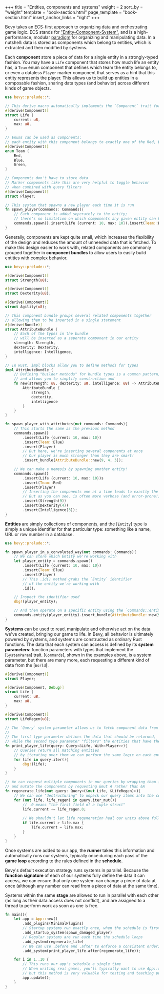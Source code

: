 +++
title = "Entities, components and systems"
weight = 2
sort_by = "weight"
template = "book-section.html"
page_template = "book-section.html"
insert_anchor_links = "right"
+++

Bevy takes an ECS-first approach to organizing data and orchestrating game logic.
ECS stands for ["Entity-Component-System"](https://en.wikipedia.org/wiki/Entity_component_system), and is a high-performance, modular [paradigm](https://ajmmertens.medium.com/ecs-from-tool-to-paradigm-350587cdf216) for organizing and manipulating data.
In a nutshell: data is stored as components which belong to entities, which is extracted and then modified by systems.

Each **component** store a piece of data for a single entity in a strongly-typed fashion.
You may have a `Life` component that stores how much life an entity has, a `Team` enum component that defines which team the entity belongs to, or even a dataless `Player` marker component that serves as a hint that this entity represents the player.
This allows us to build up entities in a composable fashion, sharing data types (and behavior) across different kinds of game objects.

```rust
use bevy::prelude::*;

// This derive macro automatically implements the `Component` trait for our type
#[derive(Component)]
struct Life {
    current: u8,
    max: u8,
}

// Enums can be used as components:
// each entity with this component belongs to exactly one of the Red, Blue or Green team
#[derive(Component)]
enum Team {
    Red,
    Blue,
    Green,
}

// Components don't have to store data
// Marker components like this are very helpful to toggle behavior
// when combined with query filters
#[derive(Component)]
struct Player;

// This system that spawns a new player each time it is run
fn spawn_player(commands: Commands){
    // Each component is added seperately to the entity;
    // there's no limitation on which components any given entity can have
    commands.spawn().insert(Life {current: 10, max: 10}).insert(Team::Blue).insert(Player);
}
```

Generally, components are kept quite small, which increases the flexibility of the design and reduces the amount of unneeded data that is fetched.
To make this design easier to work with, related components are commonly grouped together in **component bundles** to allow users to easily build entities with complex behavior.

```rust
use bevy::prelude::*;

#[derive(Component)]
struct Strength(u8);

#[derive(Component)]
struct Dexterity(u8);

#[derive(Component)]
struct Agility(u8);

// This component bundle groups several related components together
// allowing them to be inserted in a single statement
#[derive(Bundle)]
struct AttributeBundle {
    // Each of the types in the bundle
    // will be inserted as a seperate component in our entity
    strength: Strength,
    dexterity: Dexterity,
    intelligence: Intelligence,
}

// In Rust, impl blocks allow you to define methods for types
impl AttributeBundle {
    // Defining "builder methods" for bundle types is a common pattern,
    // and allows you to simplify construction and 
    fn new(strength: u8, dexterity: u8, intelligence: u8) -> AttributeBundle {
        AttributeBundle {
            strength,
            dexterity,
            intelligence
        }
    }
}

fn spawn_player_with_attributes(mut commands: Commands){
    // This starts the same as the previous method
    commands.spawn()
        .insert(Life {current: 10, max: 10})
        .insert(Team::Blue)
        .insert(Player)
        // But here, we're inserting several components at once
        // Our player is much stronger than they are smart!
        .insert_bundle(AttributeBundle::new(9, 4, 3));

    // We can make a nemesis by spawning another entity!
    commands.spawn()
        .insert(Life {current: 10, max: 10})s
        .insert(Team::Red)
        .insert(Player)
        // Inserting the components one at a time leads to exactly the same result
        // But as you can see, is often more verbose (and error-prone!)
        .insert(Strength(9))
        .insert(Dexterity(4))
        .insert(Intelligence(3));
}
```

**Entities** are simply collections of components, and the [`Entity`] type is simply a unique identifier for that particular type: something like a name, URL or row number in a database.

```rust
use bevy::prelude::*;

fn spawn_player_in_a_convoluted_way(mut commands: Commands){
    // We can store which Entity we're working with
    let player_entity = commands.spawn()
        .insert(Life {current: 10, max: 10})
        .insert(Team::Blue)
        .insert(Player)
        // This .id() method grabs the `Entity` identifier
        // of the entity we're working with
        .id();

    // Inspect the identifier used
    dbg!(player_entity);

    // And then operate on a specific entity using the `Commands::entity` method
    commands.entity(player_entity).insert_bundle(AttributeBundle::new(9, 4, 3));
}
```

**Systems** can be used to read, manipulate and otherwise act on the data we've created, bringing our game to life.
In Bevy, all behavior is ultimately powered by systems, and systems are constructed as ordinary Rust functions.
The data that each system can access is defined by its **system parameters**: function parameters with types that implement the [`SystemParam`] trait.
[`Commands`], shown in the examples above, is a system parameter, but there are many more, each requesting a different kind of data from the [`World`].

```rust
#[derive(Component)]
struct Player;

#[derive(Component, Debug)]
struct Life {
    current: u8,
    max: u8,
}

#[derive(Component)]
struct LifeRegen(u8);

// The `Query` system parameter allows us to fetch component data from our entities
// 
// The first type parameter defines the data that should be returned,
// while the second type parameter "filters" the entities that have the matching components
fn print_player_life(query: Query<&Life, With<Player>>){
    // Queries return all matching entities
    // by iterating over them we can perform the same logic on each entity
    for life in query.iter(){
        dbg!(life);
    }
}

// We can request multiple components in our queries by wrapping them in a (A, B) tuple
// and mutate the components by requesting &mut A rather than &A
fn regenerate_life(mut query: Query<(&mut Life, &LifeRegen)>){
    // We can use "destructuring" to unpack our query items into the corresponding types
    for (mut life, life_regen) in query.iter_mut(){
        // .0 means "the first field of a tuple struct"
        life.current += life_regen.0;
        
        // We shouldn't let life regeneration heal our units above full!
        if life.current > life.max {
            life.current = life.max;
        }
    }
}
```

Once systems are added to our app, the **runner** takes this information and automatically runs our systems, typically once during each pass of the **game loop** according to the rules defined in the **schedule**.

Bevy's default execution strategy runs systems in parallel.
Because the **function signature** of each of our systems fully define the data it can access, we can ensure that only one system can change a piece of data at once (although any number can read from a piece of data at the same time).

Systems within the same **stage** are allowed to run in parallel with each other (as long as their data access does not conflict), and are assigned to a thread to perform work as soon as one is free.

```rust
fn main(){
    let app = App::new()
        .add_plugins(MinimalPlugins)
        // Startup systems run exactly once, when the schedule is first run
        .add_startup_system(spawn_damaged_player)
        // Regular systems are run each time the schedule loops
        .add_system(regenerate_life)
        // We can use .before and .after to enforce a consistent ordering of our systems
        .add_system(print_player_life.after(regenerate_life));

    for i in 1..10 {
        // This runs our app's schedule a single time
        // When writing real games, you'll typically want to use App::run to loop the schedule indefinitely,
        // but this method is very valuable for testing and teaching purposes!
        app.update();
    }
}
```

